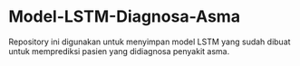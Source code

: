 # Model-LSTM-Diagnosa-Asma
Repository ini digunakan untuk menyimpan model LSTM yang sudah dibuat untuk memprediksi pasien yang didiagnosa penyakit asma.
